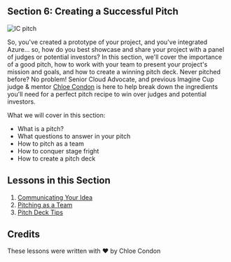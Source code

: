## Section 6: Creating a Successful Pitch

![IC pitch](https://user-images.githubusercontent.com/18564645/134086385-66fde102-67b0-498d-ac71-2a3a8c073939.png)

So, you've created a prototype of your project, and you've integrated Azure... so, how do you best showcase and share your project with a panel of judges or potential investors? In this section, we'll cover the importance of a good pitch, how to work with your team to present your project's mission and goals, and how to create a winning pitch deck. Never pitched before? No problem! Senior Cloud Advocate, and previous Imagine Cup judge & mentor [Chloe Condon](https://twitter.com/ChloeCondon) is here to help break down the ingredients you'll need for a perfect pitch recipe to win over judges and potential investors.

What we will cover in this section: 

- What is a pitch?
- What questions to answer in your pitch
- How to pitch as a team
- How to conquer stage fright
- How to create a pitch deck

## Lessons in this Section

1. [Communicating Your Idea](./1.Communicating-Your-Idea/README.md)
2. [Pitching as a Team](./2.Pitching-as-a-Team/README.md)
3. [Pitch Deck Tips](./3.Pitch-Deck-Tips/README.md)

## Credits
These lessons were written with ❤️ by Chloe Condon

